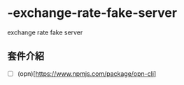 # -exchange-rate-fake-server
 
 exchange rate fake server


## 套件介紹

* [ ] (opn)[https://www.npmjs.com/package/opn-cli]
